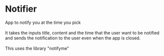 # Notifier
App to notify you at the time you pick
</br>
</br>
It takes the inputs title, content and the time that the user want to be notified and sends the notification to the user even when the app is closed.</br>
</br> This uses the library "notifyme"
